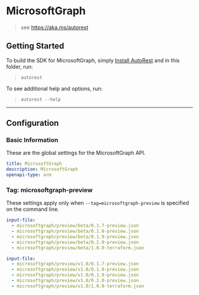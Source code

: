 # MicrosoftGraph

> see https://aka.ms/autorest

## Getting Started

To build the SDK for MicrosoftGraph, simply [Install AutoRest](https://aka.ms/autorest/install) and in this folder, run:

> `autorest`

To see additional help and options, run:

> `autorest --help`

---

## Configuration

### Basic Information

These are the global settings for the MicrosoftGraph API.

``` yaml
title: MicrosoftGraph
description: MicrosoftGraph
openapi-type: arm
```

### Tag: microsoftgraph-preview

These settings apply only when `--tag=microsoftgraph-preview` is specified on the command line.

```yaml $(tag) == 'microsoftgraph-beta'
input-file: 
  - microsoftgraph/preview/beta/0.1.7-preview.json
  - microsoftgraph/preview/beta/0.1.8-preview.json
  - microsoftgraph/preview/beta/0.1.9-preview.json
  - microsoftgraph/preview/beta/0.2.0-preview.json
  - microsoftgraph/preview/beta/1.0.0-terraform.json
```

```yaml $(tag) == 'microsoftgraph-v1.0'
input-file: 
  - microsoftgraph/preview/v1.0/0.1.7-preview.json
  - microsoftgraph/preview/v1.0/0.1.8-preview.json
  - microsoftgraph/preview/v1.0/0.1.9-preview.json
  - microsoftgraph/preview/v1.0/0.2.0-preview.json
  - microsoftgraph/preview/v1.0/1.0.0-terraform.json
```
